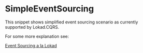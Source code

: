 ﻿SimpleEventSourcing
===================

This snippet shows simplified event sourcing scenario as currently supported
by Lokad.CQRS.

For some more explanation see:

[Event Sourcing a la Lokad](http://abdullin.com/journal/2011/6/26/event-sourcing-a-la-lokad.html)
